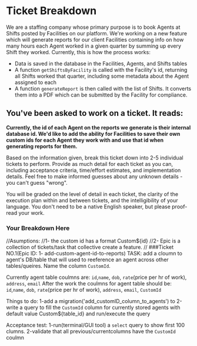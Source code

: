 # Ticket Breakdown
We are a staffing company whose primary purpose is to book Agents at Shifts posted by Facilities on our platform. We're working on a new feature which will generate reports for our client Facilities containing info on how many hours each Agent worked in a given quarter by summing up every Shift they worked. Currently, this is how the process works:

- Data is saved in the database in the Facilities, Agents, and Shifts tables
- A function `getShiftsByFacility` is called with the Facility's id, returning all Shifts worked that quarter, including some metadata about the Agent assigned to each
- A function `generateReport` is then called with the list of Shifts. It converts them into a PDF which can be submitted by the Facility for compliance.

## You've been asked to work on a ticket. It reads:

**Currently, the id of each Agent on the reports we generate is their internal database id. We'd like to add the ability for Facilities to save their own custom ids for each Agent they work with and use that id when generating reports for them.**


Based on the information given, break this ticket down into 2-5 individual tickets to perform. Provide as much detail for each ticket as you can, including acceptance criteria, time/effort estimates, and implementation details. Feel free to make informed guesses about any unknown details - you can't guess "wrong".


You will be graded on the level of detail in each ticket, the clarity of the execution plan within and between tickets, and the intelligibility of your language. You don't need to be a native English speaker, but please proof-read your work.

### Your Breakdown Here
 //Asumptions:
 //1- the custom id has  a format Custom${id}
 //2- Epic is a collection of tickets/task that collective create a feature. 
 //
###Ticket NO.1(Epic ID: 1- add-custom-agent-id-to-reports)
TASK: add a cloumn to agent's DB/table that will used to reeference an agent across other tables/queires. Name the column `CustomId`.

Currently agent table coulmns are: `id`,`name`, `dob`, `rate`(price per hr of work), `address`, `email`
After the work the  coulmns  for agent  table should be: `id`,`name`, `dob`, `rate`(price per hr of work), `address`, `email`,  `CustomId` 

Things to do: 
1-add a migration('add_customID_column_to_agents') to
2-write a query to fill the  `CustomId`  column for currently stored agents  with default value Custom${table_id} and run/execute the  query


Acceptance test:
1-run(terminal/GUI tool) a `select` query to show first 100 clumns.
2-validate that all previous/currentcolumns have  the  `CustomId` coulmn





